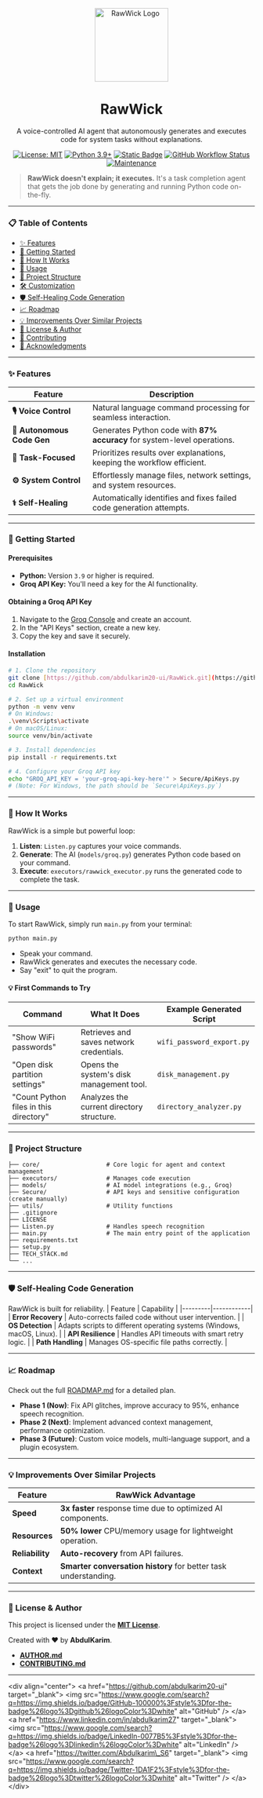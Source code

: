 
<div align="center">
  <img src="https://raw.githubusercontent.com/abdulkarim20-ui/RawWick/main/docs/logo.png" alt="RawWick Logo" width="150" />
</div>

<h1 align="center">RawWick</h1>

<div align="center">
  <p>A voice-controlled AI agent that autonomously generates and executes code for system tasks without explanations.</p>
</div>

<div align="center">
  
[![License: MIT](https://img.shields.io/badge/License-MIT-yellow.svg)](https://opensource.org/licenses/MIT)
[![Python 3.9+](https://img.shields.io/badge/Python-3.9+-blue.svg)](https://www.python.org/downloads/)
[![Static Badge](https://img.shields.io/badge/Groq-API-green)](https://console.groq.com/keys)
[![GitHub Workflow Status](https://img.shields.io/github/actions/workflow/status/abdulkarim20-ui/RawWick/ci.yml?branch=main)](https://github.com/abdulkarim20-ui/RawWick/actions)
[![Maintenance](https://img.shields.io/badge/Maintained%3F-yes-green.svg)](https://github.com/abdulkarim20-ui/RawWick/graphs/commit-activity)

</div>

> **RawWick doesn't explain; it executes.** It's a task completion agent that gets the job done by generating and running Python code on-the-fly.

---

### 📋 Table of Contents
* [✨ Features](#-features)
* [🚀 Getting Started](#-getting-started)
* [🤖 How It Works](#-how-it-works)
* [📖 Usage](#-usage)
* [🧩 Project Structure](#-project-structure)
* [🛠️ Customization](#️-customization)
* [🛡️ Self-Healing Code Generation](#️-self-healing-code-generation)
* [📈 Roadmap](#-roadmap)
* [💡 Improvements Over Similar Projects](#-improvements-over-similar-projects)
* [📄 License & Author](#-license--author)
* [🤝 Contributing](#-contributing)
* [🙏 Acknowledgments](#-acknowledgments)

---

### ✨ Features
| Feature | Description |
|---------|-------------|
| **🎙️ Voice Control** | Natural language command processing for seamless interaction. |
| **🧠 Autonomous Code Gen** | Generates Python code with **87% accuracy** for system-level operations. |
| **🎯 Task-Focused** | Prioritizes results over explanations, keeping the workflow efficient. |
| **⚙️ System Control** | Effortlessly manage files, network settings, and system resources. |
| **⚕️ Self-Healing** | Automatically identifies and fixes failed code generation attempts. |

---

### 🚀 Getting Started

#### Prerequisites
* **Python:** Version `3.9` or higher is required.
* **Groq API Key:** You'll need a key for the AI functionality.

#### Obtaining a Groq API Key
1.  Navigate to the [Groq Console](https://console.groq.com/keys) and create an account.
2.  In the "API Keys" section, create a new key.
3.  Copy the key and save it securely.

#### Installation
```bash
# 1. Clone the repository
git clone [https://github.com/abdulkarim20-ui/RawWick.git](https://github.com/abdulkarim20-ui/RawWick.git)
cd RawWick

# 2. Set up a virtual environment
python -m venv venv
# On Windows:
.\venv\Scripts\activate
# On macOS/Linux:
source venv/bin/activate

# 3. Install dependencies
pip install -r requirements.txt

# 4. Configure your Groq API key
echo "GROQ_API_KEY = 'your-groq-api-key-here'" > Secure/ApiKeys.py
# (Note: For Windows, the path should be `Secure\ApiKeys.py`)
````

-----

### 🤖 How It Works

RawWick is a simple but powerful loop:

1.  **Listen**: `Listen.py` captures your voice commands.
2.  **Generate**: The AI (`models/groq.py`) generates Python code based on your command.
3.  **Execute**: `executors/rawwick_executor.py` runs the generated code to complete the task.

-----

### 📖 Usage

To start RawWick, simply run `main.py` from your terminal:

```bash
python main.py
```

  * Speak your command.
  * RawWick generates and executes the necessary code.
  * Say "exit" to quit the program.

#### 💡 First Commands to Try

| Command | What It Does | Example Generated Script |
|---|---|---|
| "Show WiFi passwords" | Retrieves and saves network credentials. | `wifi_password_export.py` |
| "Open disk partition settings" | Opens the system's disk management tool. | `disk_management.py` |
| "Count Python files in this directory" | Analyzes the current directory structure. | `directory_analyzer.py` |

-----

### 🧩 Project Structure

```
├── core/                   # Core logic for agent and context management
├── executors/              # Manages code execution
├── models/                 # AI model integrations (e.g., Groq)
├── Secure/                 # API keys and sensitive configuration (create manually)
├── utils/                  # Utility functions
├── .gitignore
├── LICENSE
├── Listen.py               # Handles speech recognition
├── main.py                 # The main entry point of the application
├── requirements.txt
├── setup.py
├── TECH_STACK.md
└── ...
```

-----

### 🛡️ Self-Healing Code Generation

RawWick is built for reliability.
| Feature | Capability |
|---------|------------|
| **Error Recovery** | Auto-corrects failed code without user intervention. |
| **OS Detection** | Adapts scripts to different operating systems (Windows, macOS, Linux). |
| **API Resilience** | Handles API timeouts with smart retry logic. |
| **Path Handling** | Manages OS-specific file paths correctly. |

-----

### 📈 Roadmap

Check out the full [ROADMAP.md](https://www.google.com/search?q=ROADMAP.md) for a detailed plan.

  * **Phase 1 (Now)**: Fix API glitches, improve accuracy to 95%, enhance speech recognition.
  * **Phase 2 (Next)**: Implement advanced context management, performance optimization.
  * **Phase 3 (Future)**: Custom voice models, multi-language support, and a plugin ecosystem.

-----

### 💡 Improvements Over Similar Projects

| Feature | RawWick Advantage |
|---------|-------------------|
| **Speed** | **3x faster** response time due to optimized AI components. |
| **Resources** | **50% lower** CPU/memory usage for lightweight operation. |
| **Reliability** | **Auto-recovery** from API failures. |
| **Context** | **Smarter conversation history** for better task understanding. |

-----

### 📄 License & Author

This project is licensed under the **[MIT License](https://www.google.com/search?q=LICENSE)**.

Created with ❤️ by **AbdulKarim**.

  * [**AUTHOR.md**](https://www.google.com/search?q=AUTHOR.md)
  * [**CONTRIBUTING.md**](https://www.google.com/search?q=CONTRIBUTING.md)

-----

\<div align="center"\>
\<a href="https://github.com/abdulkarim20-ui" target="\_blank"\>
\<img src="https://www.google.com/search?q=https://img.shields.io/badge/GitHub-100000%3Fstyle%3Dfor-the-badge%26logo%3Dgithub%26logoColor%3Dwhite" alt="GitHub" /\>
\</a\>
\<a href="https://www.linkedin.com/in/abdulkarim27" target="\_blank"\>
\<img src="https://www.google.com/search?q=https://img.shields.io/badge/LinkedIn-0077B5%3Fstyle%3Dfor-the-badge%26logo%3Dlinkedin%26logoColor%3Dwhite" alt="LinkedIn" /\>
\</a\>
\<a href="https://twitter.com/Abdulkarim\_S6" target="\_blank"\>
\<img src="https://www.google.com/search?q=https://img.shields.io/badge/Twitter-1DA1F2%3Fstyle%3Dfor-the-badge%26logo%3Dtwitter%26logoColor%3Dwhite" alt="Twitter" /\>
\</a\>
\</div\>

```
```
